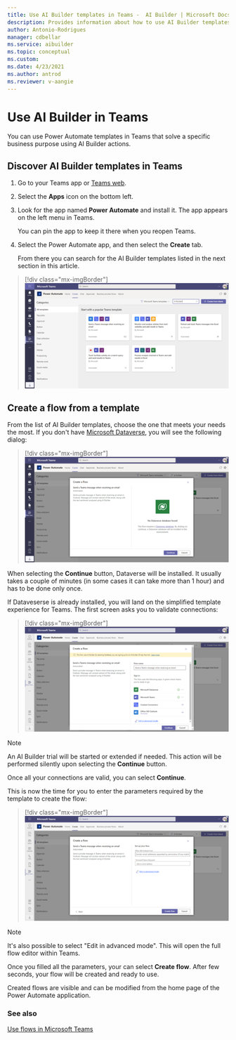 ```yaml
---
title: Use AI Builder templates in Teams -  AI Builder | Microsoft Docs
description: Provides information about how to use AI Builder templates in Teams
author: Antonio-Rodrigues
manager: cdbellar
ms.service: aibuilder
ms.topic: conceptual
ms.custom: 
ms.date: 4/23/2021
ms.author: antrod
ms.reviewer: v-aangie
---
```


# Use AI Builder in Teams


You can use Power Automate templates in Teams that solve a specific business purpose using AI Builder actions.

## Discover AI Builder templates in Teams

1. Go to your Teams app or [Teams web](https://teams.microsoft.com).

3. Select the **Apps** icon on the bottom left.

5. Look for the app named **Power Automate** and install it. The app appears on the left menu in Teams.

   You can pin the app to keep it there when you reopen Teams.

3. Select the Power Automate app, and then select the **Create** tab.

   From there you can search for the AI Builder templates listed in the next section in this article.
    
> [!div class="mx-imgBorder"]
> ![Templates list](media/templates-list.png "Templates list")

## Create a flow from a template
From the list of AI Builder templates, choose the one that meets your needs the most. If you don't have [Microsoft Dataverse](https://docs.microsoft.com/powerapps/maker/data-platform/data-platform-intro), you will see the following dialog:

> [!div class="mx-imgBorder"]
> ![No Dataverse list](media/no-dataverse.png "No Dataverse action")

When selecting the **Continue** button, Dataverse will be installed. It usually takes a couple of minutes (in some cases it can take more than 1 hour) and has to be done only once.

If Dataveserse is already installed, you will land on the simplified template experience for Teams. The first screen asks you to validate connections:
 
> [!div class="mx-imgBorder"]
> ![Start trial](media/start-trial.png "Start trial")

>[!NOTE]
>
>An AI Builder trial will be started or extended if needed. This action will be performed silently upon selecting the **Continue** button.

Once all your connections are valid, you can select **Continue**.

This is now the time for you to enter the parameters required by the template to create the flow:

 > [!div class="mx-imgBorder"]
 > ![Create flow](media/create-flow.png "Create flow")

>[!NOTE]
>
>It's also possible to select "Edit in advanced mode". This will open the full flow editor within Teams. 

Once you filled all the parameters, your can select **Create flow**. After few seconds, your flow will be created and ready to use.

Created flows are visible and can be modified from the home page of the Power Automate application.


### See also

[Use flows in Microsoft Teams](https://docs.microsoft.com/power-automate/teams/overview)






